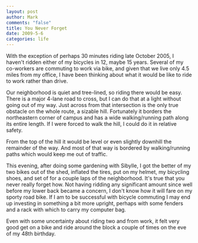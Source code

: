 ```yaml
--- 
layout: post
author: Mark
comments: "false"
title: You Never Forget
date: 2009-5-6
categories: life
---
```

With the exception of perhaps 30 minutes riding late October 2005, I haven't ridden either of my bicycles in 12, maybe 15 years. Several of my co-workers are commuting to work via bike, and given that we live only 4.5 miles from my office, I have been thinking about what it would be like to ride to work rather than drive.

Our neighborhood is quiet and tree-lined, so riding there would be easy. There is a major 4-lane road to cross, but I can do that at a light without going out of my way. Just across from that intersection is the only true obstacle on the whole route, a sizable hill. Fortunately it borders the northeastern corner of campus and has a wide walking/running path along its entire length. If I were forced to walk the hill, I could do it in relative safety.

From the top of the hill it would be level or even slightly downhill the remainder of the way. And most of that way is bordered by walking/running paths which would keep me out of traffic.

This evening, after doing some gardening with Sibylle, I got the better of my two bikes out of the shed, inflated the tires, put on my helmet, my bicycling shoes, and set of for a couple laps of the neighborhood. It's true that you never really forget how. Not having ridding any significant amount since well before my lower back became a concern, I don't know how it will fare on my sporty road bike. If I am to be successful with bicycle commuting I may end up investing in something a bit more upright, perhaps with some fenders and a rack with which to carry my computer bag.

Even with some uncertainty about riding two and from work, it felt very good get on a bike and ride around the block a couple of times on the eve of my 48th birthday.
